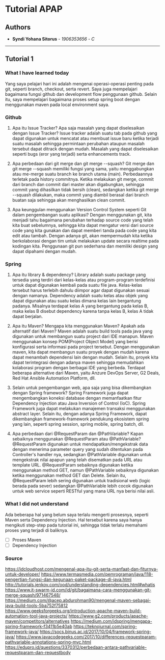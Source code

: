 # Tutorial APAP

## Authors

- **Syndi Yohana Sitorus** - _1906353656_ - _C_

---

## Tutorial 1

### What I have learned today

Yang saya pelajari hari ini adalah mengenai operasi-operasi penting pada git, seperti branch,
checkout, serta revert. Saya juga mempelajari bagaimana fungsi github dan development flow
penggunaan github. Selain itu, saya mempelajari bagaimana proses setup spring boot dengan
menggunakan maven pada local environment saya.

### Github

1. Apa itu Issue Tracker? Apa saja masalah yang dapat diselesaikan dengan Issue Tracker?
   Issue tracker adalah suatu tab pada github yang dapat digunakan untuk mencatat atau membuat
   issue baru ketika terjadi suatu masalah sehingga permintaan perubahan ataupun masalah tersebut
   dapat ditrack dengan mudah.
   Masalah yang dapat diselesaikan seperti bugs (eror yang terjadi) serta enhancements track.

2. Apa perbedaan dari git merge dan git merge --squash?
   Git merge dan git merge --squash memiliki fungsi yang sama, yaitu menggabungkan atau me-merge
   suatu branch ke branch utama (main). Perbedaannya terletak pada history commitnya. Ketika
   melakukan git merge, commit dari branch dan commit dari master akan digabungkan, sehingga
   commit yang dihasilkan tidak bersih (clean), sedangkan ketika git merge --squash dilakukan,
   maka commit yang diambil berasal dari branch buatan saja sehingga akan menghasilkan clean commit.

3. Apa keunggulan menggunakan Version Control System seperti Git dalam pengembangan
   suatu aplikasi?
   Dengan menggunakan git, kita menjadi tahu bagaimana perubahan terhadap source code yang telah
   kita buat sebelumnya, sehingga kita dapat mengatur versi dari source code yang kita gunakan
   dan dapat memberi tanda pada code yang kita edit atau tambah. Dengan adanya git, akan mempermudah
   kita ketika berkolaborasi dengan tim untuk melakukan update secara realtime pada kodingan kita.
   Penggunaan git pun sederhana dan memiliki design yang dapat dipahami dengan mudah.

### Spring

1. Apa itu library & dependency?
   Library adalah suatu package yang tersedia yang terdiri dari kelas-kelas atau program-program terdefinisi untuk dapat digunakan kembali pada suatu file java. Kelas-kelas tersebut harus terlebih dahulu diimpor agar dapat digunakan sesuai dengan namanya.
   Dependency adalah suatu kelas atau objek yang dapat digunakan atau suatu kelas dimana kelas lain bergantung padanya. Misalnya terdapat kelas A yang bergantung pada kelas B, maka kelas B disebut
   dependency karena tanpa kelas B, kelas A tidak dapat berjalan.

2. Apa itu Maven? Mengapa kita menggunakan Maven? Apakah ada alternatif dari Maven?
   Maven adalah suatu build tools pada java yang digunakan untuk membangun suatu project dari IDE
   manapun. Maven menggunakan konsep POM(Project Object Model) yang berisi konfigurasi serta
   informasi pada project tersebut.
   Dengan menggunakan maven, kita dapat membangun suatu proyek dengan mudah karena dapat menambah
   dependensi lain dengan mudah. Selain itu, proyek kita dapat terintegrasi dengan adanya maven
   sehingga memudahkan kolaborasi program dengan berbagai IDE yang berbeda.
   Terdapat beberapa alternative dari Maven, yaitu Anzure DevOps Server, G2 Deals, Red Hat Ansible
   Automation Platform, dll.

3. Selain untuk pengembangan web, apa saja yang bisa dikembangkan dengan Spring
   framework?
   Spring Framework juga dapat mengembangkan koneksi database dengan memanfaatkan fitur Dependency
   Injection atau Java Inversion of Control (IoC).
   Spring Framework juga dapat melakukan manajemen transaksi menggunakan abstract layer.
   Selain itu, dengan adanya Spring Framework, dapat dikembangkan framework-framework pendukung
   ekosistem spring yang lain, seperti spring session, spring mobile, spring batch, dll.

4. Apa perbedaan dari @RequestParam dan @PathVariable? Kapan sebaiknya
   menggunakan @RequestParam atau @PathVariable?
   @RequestParam digunakan untuk mendapatkan/mengekstrak data dengan menerima parameter query yang
   sudah ditentukan pada Controller's handler nya, sedangkan @PathVariable digunakan untuk mengekstrak
   nilai apapun yang telah disematkan pada URL atau template URL.
   @RequestParam sebaiknya digunakan ketika menggunakan method GET, namun @PathVariable sebaiknya
   digunakan ketika menggunakan method GET dan Delete. Selain itu, @RequestParam lebih sering digunakan
   untuk tradisional web (logic berada pada sever) sedangkan @PathVariable lebih cocok digunakan
   untuk web service seperti RESTful yang mana URL nya berisi nilai asli.

### What I did not understand

Ada beberapa hal yang belum saya terlalu mengerti prosesnya, seperti Maven serta Dependency
Injection. Hal tersebut karena saya hanya mengikuti step-step pada tutorial ini, sehingga tidak
terlalu memahami proses yang terjadi di baliknya.

- [ ] Proses Maven
- [ ] Dependency Injection

### Source

https://idcloudhost.com/mengenal-apa-itu-git-serta-manfaat-dan-fiturnya-untuk-developer/
https://www.termasmedia.com/pemrograman/java/118-pengertian-fungsi-dan-kegunaan-paket-package-di-java.html
http://tutorials.jenkov.com/ood/understanding-dependencies.html#whatis
https://www.it-swarm-id.com/id/git/bagaimana-cara-menggunakan-git-merge-squash/971467548/
https://medium.com/@acep.abdurohman90/mengenal-maven-sebagai-java-build-tools-5ba752f75812
https://www.geeksforgeeks.org/introduction-apache-maven-build-automation-tool-java-projects/
https://www.g2.com/products/apache-maven/competitors/alternatives
https://medium.com/idspring/mengapa-spring-framework-f3411b5e40ab
https://teknojurnal.com/spring-framework-java/
https://socs.binus.ac.id/2017/10/04/framework-spring-java/
https://www.javacodegeeks.com/2017/10/differences-requestparam-pathvariable-annotations-spring-mvc.html
https://edupro.id/questions/3370312/perbedaan-antara-pathvariable-requestparam-dan-requestbody
